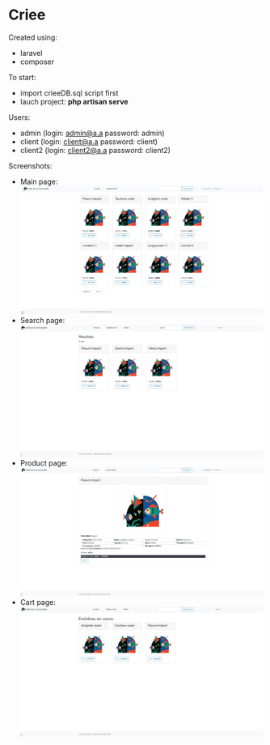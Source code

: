 # Criee
Created using:
* laravel
* composer

To start:
* import crieeDB.sql script first
* lauch project: **php artisan serve**

Users:
* admin (login: admin@a.a password: admin)
* client (login: client@a.a password: client)
* client2 (login: client2@a.a password: client2)

Screenshots:
* Main page:
![alt text](https://github.com/OpTi9/Criee/blob/main/screenshots/crieeMain.jpg)
* Search page:
![alt text](https://github.com/OpTi9/Criee/blob/main/screenshots/crieeSearch.jpg)
* Product page:
![alt text](https://github.com/OpTi9/Criee/blob/main/screenshots/crieeLot.jpg)
* Cart page:
![alt text](https://github.com/OpTi9/Criee/blob/main/screenshots/crieeCart.jpg)
